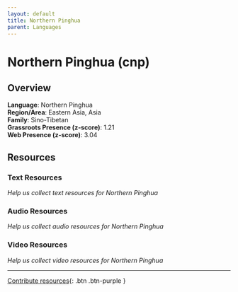 ```yaml
---
layout: default
title: Northern Pinghua
parent: Languages
---
```


# Northern Pinghua (cnp)

## Overview

**Language**: Northern Pinghua  
**Region/Area**: Eastern Asia, Asia  
**Family**: Sino-Tibetan  
**Grassroots Presence (z-score)**: 1.21  
**Web Presence (z-score)**: 3.04  

## Resources

### Text Resources
*Help us collect text resources for Northern Pinghua*

### Audio Resources
*Help us collect audio resources for Northern Pinghua*

### Video Resources
*Help us collect video resources for Northern Pinghua*

---

[Contribute resources](https://forms.office.com/e/1SfLJx3u1r){: .btn .btn-purple }
